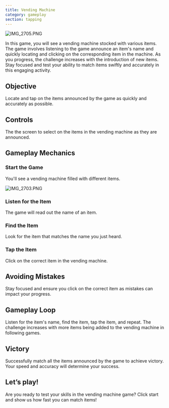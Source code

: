 ```yaml
---
title: Vending Machine
category: gameplay
section: tapping
---
```

![IMG_2705.PNG](https://help.studycat.com/hc/article_attachments/34826687209753)


In this game, you will see a vending machine stocked with various items. The game involves listening to the game announce an item's name and quickly locating and clicking on the corresponding item in the machine. As you progress, the challenge increases with the introduction of new items. Stay focused and test your ability to match items swiftly and accurately in this engaging activity.


## Objective


Locate and tap on the items announced by the game as quickly and accurately as possible.


## Controls


The the screen to select on the items in the vending machine as they are announced.


## Gameplay Mechanics


### Start the Game


You'll see a vending machine filled with different items.


![IMG_2703.PNG](https://help.studycat.com/hc/article_attachments/34826690323225)


### Listen for the Item


The game will read out the name of an item.


### Find the Item


Look for the item that matches the name you just heard.


### Tap the Item


Click on the correct item in the vending machine.


## Avoiding Mistakes


Stay focused and ensure you click on the correct item as mistakes can impact your progress.


## Gameplay Loop


Listen for the item's name, find the item, tap the item, and repeat. The challenge increases with more items being added to the vending machine in following games.


## Victory


Successfully match all the items announced by the game to achieve victory. Your speed and accuracy will determine your success.


## Let’s play!


Are you ready to test your skills in the vending machine game? Click start and show us how fast you can match items!